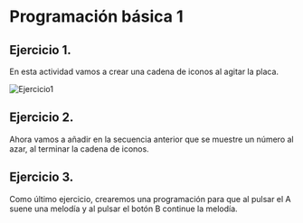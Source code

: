 # Programación básica 1

## Ejercicio 1.

En esta actividad vamos a crear una cadena de iconos al agitar la placa.

![Ejercicio1](https://user-images.githubusercontent.com/114906778/205582896-1d24e7d3-1db9-4369-9509-3bba1655fd02.png)


## Ejercicio 2.

Ahora vamos a añadir en la secuencia anterior que se muestre un número al azar, al terminar la cadena de iconos.

 


## Ejercicio 3.

Como último ejercicio, crearemos una programación para que al pulsar el A suene una melodía y al pulsar el botón B continue la melodía.


